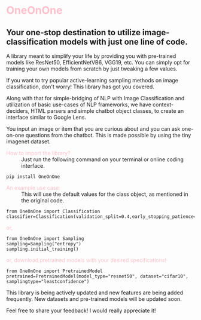 # <span style="color:#FFC0CB">OneOnOne</span>
## Your one-stop destination to utilize image-classification models with just one line of code.

A library meant to simplify your life by providing you with pre-trained models like ResNet50, EfficientNetVB6, VGG19, etc.
You can simply opt for training your own models from scratch by just tweaking a few values.

If you want to try popular active-learning sampling methods on image classification, don't worry! This library has got you covered.

Along with that for simple-bridging of NLP with Image Classification and utilization of basic use-cases of NLP frameworks, we have context-deciders, HTML parsers and simple chatbot object classes, to create an interface similar to Google Lens.  

You input an image or item that you are curious about and you can ask one-on-one questions from the chatbot. This is made possible by using the tiny imagenet dataset.

<dl>
  <dt><span style="color:#FFC0CB">How to import the library?</span></dt>
    <dd>Just run the following command on your terminal or online coding interface.
</dd>
</dl>

~~~~
pip install OneOnOne
~~~~

<dl>
  <dt><span style="color:#FFC0CB">An example use case:</span>
    <dd>This will use the default values for the class object, as mentioned in the original code.
</dd>
</dl>

~~~~
from OneOnOne import Classification
classifier=Classification(validation_split=0.4,early_stopping_patience=20)
~~~~

<dl>
  <dt><span style="color:#FFC0CB">or,</span>
</dl>

~~~~
from OneOnOne import Sampling
sampling=Sampling("entropy")
sampling.initial_training()
~~~~

<dl>
  <dt><span style="color:#FFC0CB">or, download pretrained models with your desired specifications!</span>
</dl>

~~~~
from OneOnOne import PretrainedModel
pretrained=PretrainedModel(model_type="resnet50", dataset="cifar10", samplingtype="leastconfidence")
~~~~


This library is being actively updated and new features are being added frequently.
New datasets and pre-trained models will be updated soon.

Feel free to share your feedback! I would really appreciate it!

